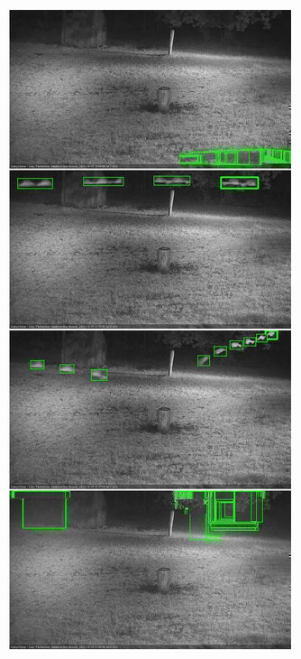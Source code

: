 ![20201015-193659-194702](in2/20201015/20201015-193659-194702_0_.jpg)
![20201015-212846-213850](in2/20201015/20201015-212846-213850_0_.jpg)
![20201015-222946-223950](in2/20201015/20201015-222946-223950_0_.jpg)
![20201016-010109-011114](in2/20201016/20201016-010109-011114_0_.jpg)
